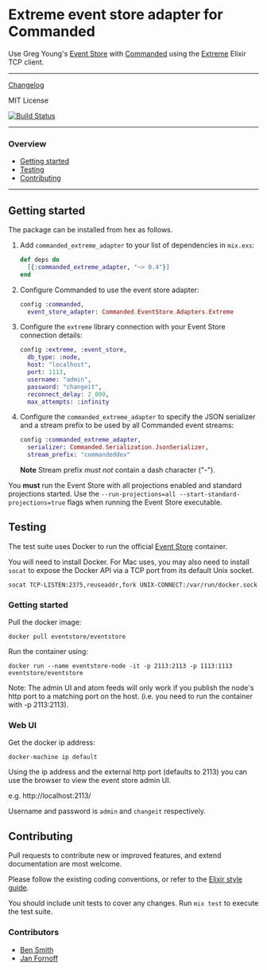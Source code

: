 # Extreme event store adapter for Commanded

Use Greg Young's [Event Store](https://geteventstore.com/) with [Commanded](https://github.com/commanded/commanded) using the [Extreme](https://github.com/exponentially/extreme) Elixir TCP client.

---

[Changelog](CHANGELOG.md)

MIT License

[![Build Status](https://travis-ci.org/commanded/commanded-extreme-adapter.svg?branch=master)](https://travis-ci.org/commanded/commanded-extreme-adapter)

---

### Overview

- [Getting started](#getting-started)
- [Testing](#testing)
- [Contributing](#contributing)

---

## Getting started

The package can be installed from hex as follows.

1. Add `commanded_extreme_adapter` to your list of dependencies in `mix.exs`:

    ```elixir
    def deps do
      [{:commanded_extreme_adapter, "~> 0.4"}]
    end
    ```

2. Configure Commanded to use the event store adapter:

    ```elixir
    config :commanded,
      event_store_adapter: Commanded.EventStore.Adapters.Extreme
    ```

3. Configure the `extreme` library connection with your Event Store connection details:

    ```elixir
    config :extreme, :event_store,
      db_type: :node,
      host: "localhost",
      port: 1113,
      username: "admin",
      password: "changeit",
      reconnect_delay: 2_000,
      max_attempts: :infinity
    ```

4. Configure the `commanded_extreme_adapter` to specify the JSON serializer and a stream prefix to be used by all Commanded event streams:

    ```elixir
    config :commanded_extreme_adapter,
      serializer: Commanded.Serialization.JsonSerializer,
      stream_prefix: "commandeddev"
    ```

    **Note** Stream prefix *must not* contain a dash character ("-").

You **must** run the Event Store with all projections enabled and standard projections started. Use the `--run-projections=all --start-standard-projections=true` flags when running the Event Store executable.

## Testing

The test suite uses Docker to run the official [Event Store](https://store.docker.com/community/images/eventstore/eventstore) container.

You will need to install Docker. For Mac uses, you may also need to install `socat` to expose the Docker API via a TCP port from its default Unix socket.

```
socat TCP-LISTEN:2375,reuseaddr,fork UNIX-CONNECT:/var/run/docker.sock
```

### Getting started

Pull the docker image:

```
docker pull eventstore/eventstore
```

Run the container using:

```
docker run --name eventstore-node -it -p 2113:2113 -p 1113:1113 eventstore/eventstore
```

Note: The admin UI and atom feeds will only work if you publish the node's http port to a matching port on the host. (i.e. you need to run the container with -p 2113:2113).

### Web UI

Get the docker ip address:

```
docker-machine ip default
```

Using the ip address and the external http port (defaults to 2113) you can use the browser to view the event store admin UI.

e.g. http://localhost:2113/

Username and password is `admin` and `changeit` respectively.

## Contributing

Pull requests to contribute new or improved features, and extend documentation are most welcome.

Please follow the existing coding conventions, or refer to the [Elixir style guide](https://github.com/niftyn8/elixir_style_guide).

You should include unit tests to cover any changes. Run `mix test` to execute the test suite.

### Contributors

- [Ben Smith](https://github.com/slashdotdash)
- [Jan Fornoff](https://github.com/jfornoff)
